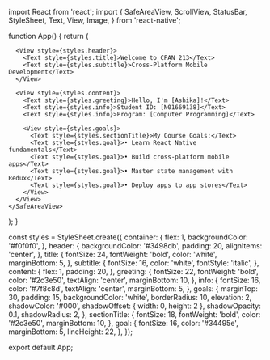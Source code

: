 import React from 'react';
import {
  SafeAreaView,
  ScrollView,
  StatusBar,
  StyleSheet,
  Text,
  View,
  Image,
} from 'react-native';

function App() {
  return (
    <SafeAreaView style={styles.container}>
      <StatusBar barStyle="dark-content" />

      <View style={styles.header}>
        <Text style={styles.title}>Welcome to CPAN 213</Text>
        <Text style={styles.subtitle}>Cross-Platform Mobile Development</Text>
      </View>

      <View style={styles.content}>
        <Text style={styles.greeting}>Hello, I'm [Ashika]!</Text>
        <Text style={styles.info}>Student ID: [N01669138]</Text>
        <Text style={styles.info}>Program: [Computer Programming]</Text>

        <View style={styles.goals}>
          <Text style={styles.sectionTitle}>My Course Goals:</Text>
          <Text style={styles.goal}>• Learn React Native fundamentals</Text>
          <Text style={styles.goal}>• Build cross-platform mobile apps</Text>
          <Text style={styles.goal}>• Master state management with Redux</Text>
          <Text style={styles.goal}>• Deploy apps to app stores</Text>
        </View>
      </View>
    </SafeAreaView>
  );
}

const styles = StyleSheet.create({
  container: {
    flex: 1,
    backgroundColor: '#f0f0f0',
  },
  header: {
    backgroundColor: '#3498db',
    padding: 20,
    alignItems: 'center',
  },
  title: {
    fontSize: 24,
    fontWeight: 'bold',
    color: 'white',
    marginBottom: 5,
  },
  subtitle: {
    fontSize: 16,
    color: 'white',
    fontStyle: 'italic',
  },
  content: {
    flex: 1,
    padding: 20,
  },
  greeting: {
    fontSize: 22,
    fontWeight: 'bold',
    color: '#2c3e50',
    textAlign: 'center',
    marginBottom: 10,
  },
  info: {
    fontSize: 16,
    color: '#7f8c8d',
    textAlign: 'center',
    marginBottom: 5,
  },
  goals: {
    marginTop: 30,
    padding: 15,
    backgroundColor: 'white',
    borderRadius: 10,
    elevation: 2,
    shadowColor: '#000',
    shadowOffset: { width: 0, height: 2 },
    shadowOpacity: 0.1,
    shadowRadius: 2,
  },
  sectionTitle: {
    fontSize: 18,
    fontWeight: 'bold',
    color: '#2c3e50',
    marginBottom: 10,
  },
  goal: {
    fontSize: 16,
    color: '#34495e',
    marginBottom: 5,
    lineHeight: 22,
  },
});

export default App;
